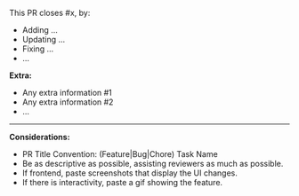 This PR closes #x, by:
- Adding ...
- Updating ...
- Fixing ...
- ...

**Extra:**
- Any extra information #1
- Any extra information #2
- ...

----

**Considerations:**
- PR Title Convention: (Feature|Bug|Chore) Task Name
- Be as descriptive as possible, assisting reviewers as much as possible.
- If frontend, paste screenshots that display the UI changes.
- If there is interactivity, paste a gif showing the feature.
